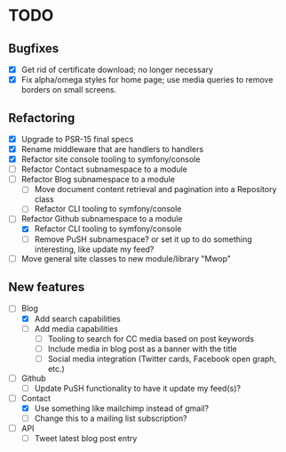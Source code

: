 # TODO

## Bugfixes

- [x] Get rid of certificate download; no longer necessary
- [x] Fix alpha/omega styles for home page; use media queries to remove borders
  on small screens.

## Refactoring

- [x] Upgrade to PSR-15 final specs
- [x] Rename middleware that are handlers to handlers
- [x] Refactor site console tooling to symfony/console
- [ ] Refactor Contact subnamespace to a module
- [ ] Refactor Blog subnamespace to a module
  - [ ] Move document content retrieval and pagination into a Repository class
  - [ ] Refactor CLI tooling to symfony/console
- [ ] Refactor Github subnamespace to a module
  - [x] Refactor CLI tooling to symfony/console
  - [ ] Remove PuSH subnamespace? or set it up to do something interesting, like
    update my feed?
- [ ] Move general site classes to new module/library "Mwop"

## New features

- [ ] Blog
  - [x] Add search capabilities
  - [ ] Add media capabilities
    - [ ] Tooling to search for CC media based on post keywords
    - [ ] Include media in blog post as a banner with the title
    - [ ] Social media integration (Twitter cards, Facebook open graph, etc.)
- [ ] Github
  - [ ] Update PuSH functionality to have it update my feed(s)?
- [ ] Contact
  - [x] Use something like mailchimp instead of gmail?
  - [ ] Change this to a mailing list subscription?
- [ ] API
  - [ ] Tweet latest blog post entry

